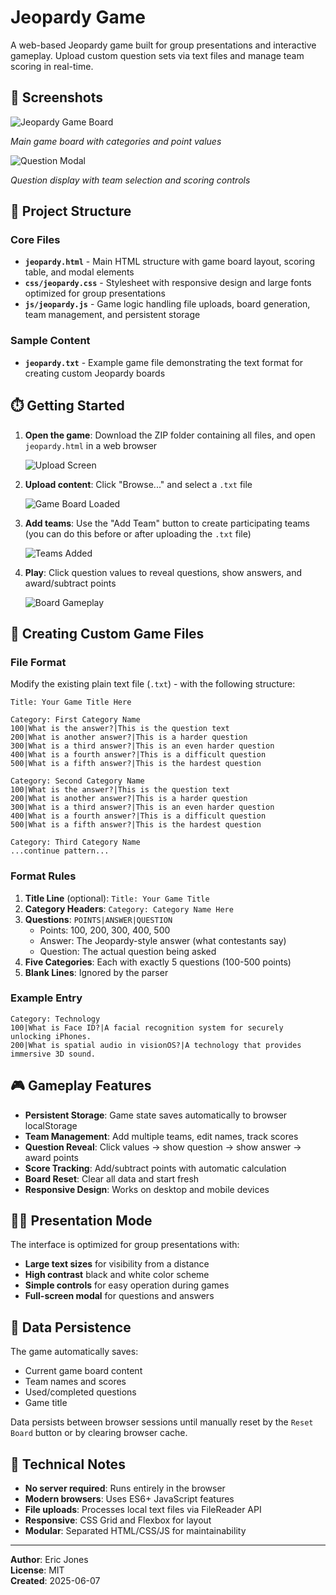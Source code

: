 # Jeopardy Game

A web-based Jeopardy game built for group presentations and interactive gameplay. Upload custom question sets via text files and manage team scoring in real-time.

## 📸 Screenshots
![Jeopardy Game Board](screenshots/game-board.png)

*Main game board with categories and point values*

![Question Modal](screenshots/question-modal.png)

*Question display with team selection and scoring controls*

## 📁 Project Structure

### Core Files

- **`jeopardy.html`** - Main HTML structure with game board layout, scoring table, and modal elements
- **`css/jeopardy.css`** - Stylesheet with responsive design and large fonts optimized for group presentations
- **`js/jeopardy.js`** - Game logic handling file uploads, board generation, team management, and persistent storage

### Sample Content

- **`jeopardy.txt`** - Example game file demonstrating the text format for creating custom Jeopardy boards

## ⏱️ Getting Started

1. **Open the game**: Download the ZIP folder containing all files, and open `jeopardy.html` in a web browser

    ![Upload Screen](screenshots/upload-screen.png)
2. **Upload content**: Click "Browse..." and select a `.txt` file

    ![Game Board Loaded](screenshots/board-loaded.png)
3. **Add teams**: Use the "Add Team" button to create participating teams (you can do this before or after uploading the `.txt` file)
    
    ![Teams Added](screenshots/teams-added.png)
4. **Play**: Click question values to reveal questions, show answers, and award/subtract points

    ![Board Gameplay](screenshots/board-gameplay.png)

## 📝 Creating Custom Game Files

### File Format

Modify the existing plain text file (`.txt`) - with the following structure:

```
Title: Your Game Title Here

Category: First Category Name
100|What is the answer?|This is the question text
200|What is another answer?|This is a harder question
300|What is a third answer?|This is an even harder question
400|What is a fourth answer?|This is a difficult question
500|What is a fifth answer?|This is the hardest question

Category: Second Category Name
100|What is the answer?|This is the question text
200|What is another answer?|This is a harder question
300|What is a third answer?|This is an even harder question
400|What is a fourth answer?|This is a difficult question
500|What is a fifth answer?|This is the hardest question

Category: Third Category Name
...continue pattern...
```

### Format Rules

1. **Title Line** (optional): `Title: Your Game Title`
2. **Category Headers**: `Category: Category Name Here`
3. **Questions**: `POINTS|ANSWER|QUESTION`
   - Points: 100, 200, 300, 400, 500
   - Answer: The Jeopardy-style answer (what contestants say)
   - Question: The actual question being asked
4. **Five Categories**: Each with exactly 5 questions (100-500 points)
5. **Blank Lines**: Ignored by the parser

### Example Entry
```
Category: Technology
100|What is Face ID?|A facial recognition system for securely unlocking iPhones.
200|What is spatial audio in visionOS?|A technology that provides immersive 3D sound.
```

## 🎮 Gameplay Features

- **Persistent Storage**: Game state saves automatically to browser localStorage
- **Team Management**: Add multiple teams, edit names, track scores
- **Question Reveal**: Click values → show question → show answer → award points
- **Score Tracking**: Add/subtract points with automatic calculation
- **Board Reset**: Clear all data and start fresh
- **Responsive Design**: Works on desktop and mobile devices

## 👩‍🏫 Presentation Mode

The interface is optimized for group presentations with:
- **Large text sizes** for visibility from a distance
- **High contrast** black and white color scheme
- **Simple controls** for easy operation during games
- **Full-screen modal** for questions and answers

## 💾 Data Persistence

The game automatically saves:
- Current game board content
- Team names and scores  
- Used/completed questions
- Game title

Data persists between browser sessions until manually reset by the `Reset Board` button or by clearing browser cache.

## 🔧 Technical Notes

- **No server required**: Runs entirely in the browser
- **Modern browsers**: Uses ES6+ JavaScript features
- **File uploads**: Processes local text files via FileReader API
- **Responsive**: CSS Grid and Flexbox for layout
- **Modular**: Separated HTML/CSS/JS for maintainability

---

**Author**: Eric Jones  
**License**: MIT  
**Created**: 2025-06-07